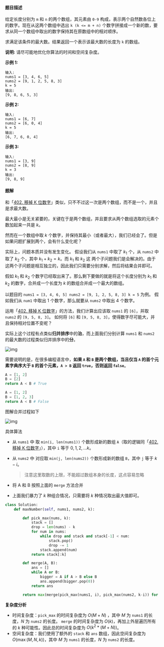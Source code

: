#### 题目描述

给定长度分别为 `m` 和 `n` 的两个数组，其元素由 `0-9` 构成，表示两个自然数各位上的数字。现在从这两个数组中选出 `k (k <= m + n)` 个数字拼接成一个新的数，要求从同一个数组中取出的数字保持其在原数组中的相对顺序。

求满足该条件的最大数。结果返回一个表示该最大数的长度为 `k` 的数组。

**说明:** 请尽可能地优化你算法的时间和空间复杂度。

**示例 1:**

```
输入:
nums1 = [3, 4, 6, 5]
nums2 = [9, 1, 2, 5, 8, 3]
k = 5
输出:
[9, 8, 6, 5, 3]
```

**示例 2:**

```
输入:
nums1 = [6, 7]
nums2 = [6, 0, 4]
k = 5
输出:
[6, 7, 6, 0, 4]
```

**示例 3:**

```
输入:
nums1 = [3, 9]
nums2 = [8, 9]
k = 3
输出:
[9, 8, 9]
```





#### 题解

和「[402. 移掉 K 位数字](https://leetcode-cn.com/problems/remove-k-digits/)」类似，只不不过这一次是两个数组，而不是一个，并且是求最大数。

最大最小是无关紧要的，关键在于是两个数组，并且要求从两个数组选取的元素个数加起来一共是 $k$。

然而在一个数组中取 $k$ 个数字，并保持其最小（或者最大），我们已经会了。但是如果问题扩展到两个，会有什么变化呢？

实际上，问题本质并没有发生变化。 假设我们从 `nums1` 中取了 $k_1$ 个，从 `nums2` 中取了 $k_2$ 个，其中 $k_1+k_2=k$。而 $k_1$ 和 $k_2$ 这 两个子问题我们是会解决的。由于这两个子问题是相互独立的，因此我们只需要分别求解，然后将结果合并即可。

假如 $k_1$ 和 $k_2$ 个数字已经取出来了。那么剩下要做的就是将这个长度分别为 $k_1$ 和 $k_2$ 的数字，合并成一个长度为 $k$ 的数组合并成一个最大的数组。

以题目的 `nums1 = [3, 4, 6, 5] nums2 = [9, 1, 2, 5, 8, 3] k = 5` 为例。 假如我们从 `num1` 中取出 $1$ 个数字，那么就要从 `nums2` 中取出 $4$ 个数字。

运用「[402. 移掉 K 位数字](https://leetcode-cn.com/problems/remove-k-digits/)」的方法，我们计算出应该取 `nums1` 的 `[6]`，并取 `nums2` 的 `[9, 5, 8, 3]`。 如何将 `[6]` 和 `[9, 5, 8, 3]`，使得数字尽可能大，并且保持相对位置不变呢？

实际上这个过程有点类似**归并排序**中的**治**，而上面我们分别计算 `nums1` 和 `nums2` 的最大数的过程类似归并排序中的**分**。

![img](https://pic.leetcode-cn.com/276105e4f130a04413b466232b0a79537902b2d6e8bf016f2c84e6ff8e3af3de.jpg)

需要说明的是，在很多编程语言中，**如果 `A` 和 `B` 是两个数组，当且仅当 `A` 的首个元素字典序大于 `B` 的首个元素，`A > B` 返回 `true`，否则返回 `false`**。

```python
A = [1, 2]
B = [2]
return A < B # True

A = [1, 2]
B = [1, 2, 3]
return A < B # False
```

图解合并过程如下

![img](https://pic.leetcode-cn.com/dcae5d6f7feb6e8adb14ad15292f052771d6dfdf1e682d6e657f69b6a404479e.jpg)

具体算法

- 从 `nums1` 中 取 `min(i, len(nums1))` 个数形成新的数组 `A`（取的逻辑同「[402. 移掉 K 位数字](https://leetcode-cn.com/problems/remove-k-digits/)」），其中 `i` 等于 $0,1,2, ... k$。

- 从 `nums2` 中 对应取 `min(j, len(nums2))` 个数形成新的数组 `B`，其中 `j` 等于 $k-i$。

  > 注意这里取数的上限，不能超过数组本身的长度，这点容易忽略

- 将 A 和 B 按照上面的 `merge` 方法合并
- 上面我们暴力了 $k$ 种组合情况，只需要将 $k$ 种情况取出最大值即可。

```python
class Solution:
    def maxNumber(self, nums1, nums2, k):

        def pick_max(nums, k):
            stack = []
            drop = len(nums) - k
            for num in nums:
                while drop and stack and stack[-1] < num:
                    stack.pop()
                    drop -= 1
                stack.append(num)
            return stack[:k]

        def merge(A, B):
            ans = []
            while A or B:
                bigger = A if A > B else B
                ans.append(bigger.pop(0))
            return ans

        return max(merge(pick_max(nums1, i), pick_max(nums2, k-i)) for i in range(k+1) if i <= len(nums1) and k-i <= len(nums2))
```

**复杂度分析**

- 时间复杂度：`pick_max` 的时间复杂度为 $O(M+N)$ ，其中 $M$ 为 `nums1` 的长度，$N$ 为 `nums2` 的长度。 `merge` 的时间复杂度为 $O(k)$，再加上外层遍历所有的 $k$ 种可能性。因此总的时间复杂度为 $O(k^2*(M+N))$。
- 空间复杂度：我们使用了额外的 `stack` 和 `ans` 数组，因此空间复杂度为 $O(\max(M, N, k))$，其中 $M$ 为 `nums1` 的长度，$N$ 为 `nums2` 的长度。